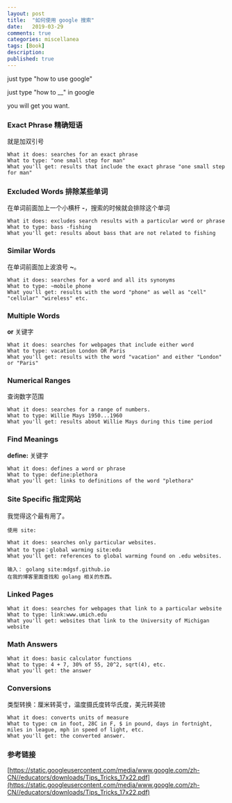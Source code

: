 ```yaml
---
layout: post
title:  "如何使用 google 搜索"
date:   2019-03-29
comments: true
categories: miscellanea
tags: [Book]
description:
published: true
---
```


just type "how to use google"

just type "how to __" in google

you will get you want.

### Exact Phrase 精确短语

就是加双引号

```
What it does: searches for an exact phrase
What to type: "one small step for man"
What you'll get: results that include the exact phrase "one small step for man"
```

### Excluded Words 排除某些单词

在单词前面加上一个小横杆 **-**，搜索的时候就会排除这个单词

```
What it does: excludes search results with a particular word or phrase
What to type: bass -fishing
What you'll get: results about bass that are not related to fishing
```

### Similar Words

在单词前面加上波浪号 **~**。

```
What it does: searches for a word and all its synonyms
What to type: ~mobile phone
What you'll get: results with the word "phone" as well as "cell" "cellular" "wireless" etc.
```

### Multiple Words

**or** 关键字

```
What it does: searches for webpages that include either word
What to type: vacation London OR Paris
What you'll get: results with the word "vacation" and either "London" or "Paris"
```

### Numerical Ranges

查询数字范围

```
What it does: searches for a range of numbers.
What to type: Willie Mays 1950...1960
What you'll get: results about Willie Mays during this time period
```

### Find Meanings

**define:** 关键字

```
What it does: defines a word or phrase
What to type: define:plethora
What you'll get: links to definitions of the word "plethora"
```

### Site Specific 指定网站

我觉得这个最有用了。

```
使用 site:
```

```
What it does: searches only particular websites.
What to type：global warming site:edu
What you'll get: references to global warming found on .edu websites.
```

```
输入： golang site:mdgsf.github.io
在我的博客里面查找和 golang 相关的东西。
```

### Linked Pages

```
What it does: searches for webpages that link to a particular website
What to type: link:www.umich.edu
What you'll get: websites that link to the University of Michigan website
```

### Math Answers

```
What it does: basic calculator functions
What to type: 4 + 7, 30% of 55, 20^2, sqrt(4), etc.
What you'll get: the answer
```

### Conversions

类型转换：厘米转英寸，温度摄氏度转华氏度，美元转英镑

```
What it does: converts units of measure
What to type: cm in foot, 28C in F, $ in pound, days in fortnight, miles in league, mph in speed of light, etc.
What you'll get: the converted answer.
```

### 参考链接

[https://static.googleusercontent.com/media/www.google.com/zh-CN//educators/downloads/Tips_Tricks_17x22.pdf](https://static.googleusercontent.com/media/www.google.com/zh-CN//educators/downloads/Tips_Tricks_17x22.pdf)

